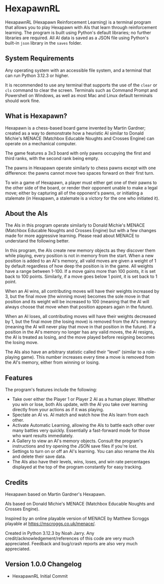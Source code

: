 # HexapawnRL

HexapawnRL (Hexapawn Reinforcement Learning) is a terminal program that allows you to play Hexapawn with AIs that learn through reinforcement learning.
The program is built using Python's default libraries; no further libraries are required. All AI data is saved as a JSON file using Python's built-in `json` library in the `saves` folder.

## System Requirements

Any operating system with an accessible file system, and a terminal that can run Python 3.12.3 or higher.

It is recommended to use any terminal that supports the use of the `clear` or `cls` command to clear the screen. 
Terminals such as Command Prompt and Powershell on Windows, as well as most Mac and Linux default terminals should work fine.

## What is Hexapawn?

Hexapawn is a chess-based board game invented by Martin Gardner; created as a way to demonstrate how a heuristic AI similar to Donald Michie's MENACE (Matchbox Educable Noughts and Crosses Engine) can operate on a mechanical computer.

The game features a 3x3 board with only pawns occupying the first and third ranks, with the second rank being empty.

The pawns in Hexapawn operate similarly to chess pawns except with one difference: the pawns cannot move two spaces forward on their first turn.

To win a game of Hexapawn, a player must either get one of their pawns to the other side of the board, or render their opponent unable to make a legal move; either by capturing all of the opponent's pawns, or initiating a stalemate (in Hexapawn, a stalemate is a victory for the one who initiated it).

## About the AIs

The AIs in this program operate similarly to Donald Michie's MENACE (Matchbox Educable Noughts and Crosses Engine) but with a few changes made for more aggressive learning. Please read about MENACE to understand the following better.

In this program, the AIs create new memory objects as they discover them while playing, every position is not in memory from the start. When a new position is added to an AI's memory, all valid moves are given a weight of 1 by default regardless of how deep the position is in the game. All weights have a range between 1-100. If a move gains more than 100 points, it is set back to 100 points. Similarly, if a move goes below 1 point, it is set back to 1 point.

When an AI wins, all contributing moves will have their weights increased by 3, but the final move (the winning move) becomes the sole move in that position and its weight will be increased to 100 (meaning that the AI will always choose that move when that position appears again in the future).

When an AI loses, all contributing moves will have their weights decreased by 1, but the final move (the losing move) is removed from the AI's memory (meaning the AI will never play that move in that position in the future).
If a position in the AI's memory no longer has any valid moves, the AI resigns, the AI is treated as losing, and the move played before resigning becomes the losing move.

The AIs also have an arbitrary statistic called their "level" (similar to a role-playing game). This number increases every time a move is removed from the AI's memory, either from winning or losing.
 
## Features

The program's features include the following:

- Take over either the Player 1 or Player 2 AI as a human player. Whether you win or lose, both AIs update, with the AI you take over learning directly from your actions as if it was playing.
- Spectate an AI vs. AI match and watch how the AIs learn from each other.
- Activate Automatic Learning, allowing the AIs to battle each other over many battles very quickly. Essentially a fast-forward mode for those who want results immediately.
- A Gallery to view an AI's memory objects. Consult the program's instructions and try opening the JSON save files if you're lost.
- Settings to turn on or off an AI's learning. You can also rename the AIs and delete their save data.
- The AIs also have their levels, wins, loses, and win rate percentages displayed at the top of the program constantly for easy tracking.

## Credits

Hexapawn based on Martin Gardner's Hexapawn.

AIs based on Donald Michie's MENACE (Matchbox Educable Noughts and Crosses Engine).

Inspired by an online playable version of MENACE by Matthew Scroggs playable at https://mscroggs.co.uk/menace/.

Created in Python 3.12.3 by Noah Jarry. Any credit/acknowledgement/references of this code are very much appreciated. Feedback and bug/crash reports are also very much appreciated.

## Version 1.0.0 Changelog

- HexapawnRL Initial Commit